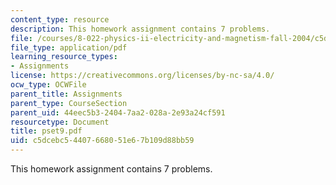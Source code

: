 ```yaml
---
content_type: resource
description: This homework assignment contains 7 problems.
file: /courses/8-022-physics-ii-electricity-and-magnetism-fall-2004/c5dcebc54407668051e67b109d88bb59_pset9.pdf
file_type: application/pdf
learning_resource_types:
- Assignments
license: https://creativecommons.org/licenses/by-nc-sa/4.0/
ocw_type: OCWFile
parent_title: Assignments
parent_type: CourseSection
parent_uid: 44eec5b3-2404-7aa2-028a-2e93a24cf591
resourcetype: Document
title: pset9.pdf
uid: c5dcebc5-4407-6680-51e6-7b109d88bb59
---
```

This homework assignment contains 7 problems.